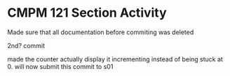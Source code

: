 # CMPM 121 Section Activity

Made sure that all documentation before commiting was deleted

2nd? commit

made the counter actually display it incrementing instead of being stuck at 0. will now submit this commit to s01
